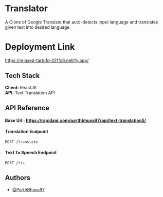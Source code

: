 # Translator

A Clone of Google Translate that auto-detects input language and translates given text into desired language.

# Deployment Link

https://relaxed-tartufo-221fc6.netlify.app/

## Tech Stack

**Client:** ReactJS \
**API:** Text Translation API



## API Reference

#### Base Url : https://rapidapi.com/parthbhuva97/api/text-translation5/

#### Translation Endpoint

``
  POST /translate
``

#### Text To Speech Endpoint

``
  POST /tts
``


## Authors

- [@ParthBhuva97](https://www.github.com/ParthBhuva97)
